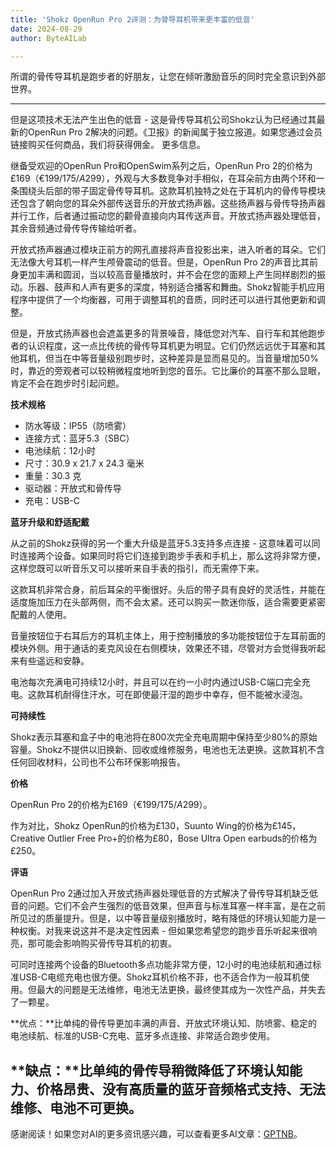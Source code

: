 ```yaml
---
title: 'Shokz OpenRun Pro 2评测：为骨导耳机带来更丰富的低音'
date: 2024-08-29
author: ByteAILab

---
```


所谓的骨传导耳机是跑步者的好朋友，让您在倾听激励音乐的同时完全意识到外部世界。

---
但是这项技术无法产生出色的低音 - 这是骨传导耳机公司Shokz认为已经通过其最新的OpenRun Pro 2解决的问题。《卫报》的新闻属于独立报道。如果您通过会员链接购买任何商品，我们将获得佣金。 更多信息。

继备受欢迎的OpenRun Pro和OpenSwim系列之后，OpenRun Pro 2的价格为£169（€199/$175/A$299），外观与大多数竞争对手相似，在耳朵前方由两个环和一条围绕头后部的带子固定骨传导耳机。这款耳机独特之处在于耳机内的骨传导模块还包含了朝向您的耳朵外部传送音乐的开放式扬声器。这些扬声器与骨传导扬声器并行工作，后者通过振动您的颧骨直接向内耳传送声音。开放式扬声器处理低音，其余音频通过骨传导传输给听者。

开放式扬声器通过模块正前方的网孔直接将声音投影出来，进入听者的耳朵。它们无法像大号耳机一样产生颅骨震动的低音。但是，OpenRun Pro 2的声音比其前身更加丰满和圆润，当以较高音量播放时，并不会在您的面颊上产生同样剧烈的振动。乐器、鼓声和人声有更多的深度，特别适合播客和舞曲。Shokz智能手机应用程序中提供了一个均衡器，可用于调整耳机的音质，同时还可以进行其他更新和调整。

但是，开放式扬声器也会遮盖更多的背景噪音，降低您对汽车、自行车和其他跑步者的认识程度，这一点比传统的骨传导耳机更为明显。它们仍然远远优于耳塞和其他耳机，但当在中等音量级别跑步时，这种差异是显而易见的。当音量增加50%时，靠近的旁观者可以较稍微程度地听到您的音乐。它比廉价的耳塞不那么显眼，肯定不会在跑步时引起问题。

**技术规格**

- 防水等级：IP55（防喷雾）
- 连接方式：蓝牙5.3（SBC）
- 电池续航：12小时
- 尺寸：30.9 x 21.7 x 24.3 毫米
- 重量：30.3 克
- 驱动器：开放式和骨传导
- 充电：USB-C

**蓝牙升级和舒适配戴**

从之前的Shokz获得的另一个重大升级是蓝牙5.3支持多点连接 - 这意味着可以同时连接两个设备。如果同时将它们连接到跑步手表和手机上，那么这将非常方便，这样您既可以听音乐又可以接听来自手表的指引，而无需停下来。

这款耳机非常合身，前后耳朵的平衡很好。头后的带子具有良好的灵活性，并能在适度施加压力在头部两侧，而不会太紧。还可以购买一款迷你版，适合需要更紧密配戴的人使用。

音量按钮位于右耳后方的耳机主体上，用于控制播放的多功能按钮位于左耳前面的模块外侧。用于通话的麦克风设在右侧模块，效果还不错，尽管对方会觉得我听起来有些遥远和安静。

电池每次充满电可持续12小时，并且可以在约一小时内通过USB-C端口完全充电。这款耳机耐得住汗水，可在即使最汗湿的跑步中幸存，但不能被水浸泡。

**可持续性**

Shokz表示耳塞和盒子中的电池将在800次完全充电周期中保持至少80%的原始容量。Shokz不提供以旧换新、回收或维修服务，电池也无法更换。这款耳机不含任何回收材料，公司也不公布环保影响报告。

**价格**

OpenRun Pro 2的价格为£169（€199/$175/A$299）。

作为对比，Shokz OpenRun的价格为£130，Suunto Wing的价格为£145，Creative Outlier Free Pro+的价格为£80，Bose Ultra Open earbuds的价格为£250。

**评语**

OpenRun Pro 2通过加入开放式扬声器处理低音的方式解决了骨传导耳机缺乏低音的问题。它们不会产生强烈的低音效果，但声音与标准耳塞一样丰富，是在之前所见过的质量提升。但是，以中等音量级别播放时，略有降低的环境认知能力是一种权衡。对我来说这并不是决定性因素 - 但如果您希望您的跑步音乐听起来很响亮，那可能会影响购买骨传导耳机的初衷。

可同时连接两个设备的Bluetooth多点功能非常方便，12小时的电池续航和通过标准USB-C电缆充电也很方便。Shokz耳机价格不菲，也不适合作为一般耳机使用。但最大的问题是无法维修，电池无法更换，最终使其成为一次性产品，并失去了一颗星。

**优点：**比单纯的骨传导更加丰满的声音、开放式环境认知、防喷雾、稳定的电池续航、标准的USB-C充电、蓝牙多点连接、非常适合跑步使用。

**缺点：**比单纯的骨传导稍微降低了环境认知能力、价格昂贵、没有高质量的蓝牙音频格式支持、无法维修、电池不可更换。
---
感谢阅读！如果您对AI的更多资讯感兴趣，可以查看更多AI文章：[GPTNB](https://gptnb.com)。